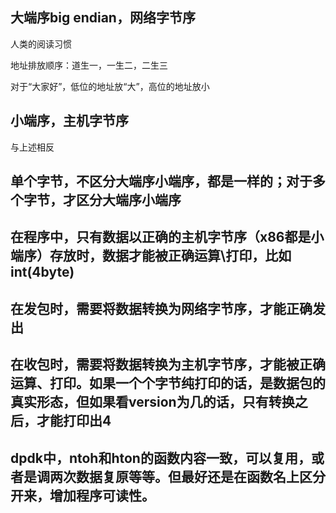 ## 大端序big endian，网络字节序

人类的阅读习惯

地址排放顺序：道生一，一生二，二生三

对于“大家好”，低位的地址放“大”，高位的地址放小

## 小端序，主机字节序

与上述相反

## 单个字节，不区分大端序小端序，都是一样的；对于多个字节，才区分大端序小端序

## 在程序中，只有数据以正确的主机字节序（x86都是小端序）存放时，数据才能被正确运算\打印，比如int(4byte)

## 在发包时，需要将数据转换为网络字节序，才能正确发出

## 在收包时，需要将数据转换为主机字节序，才能被正确运算、打印。如果一个个字节纯打印的话，是数据包的真实形态，但如果看version为几的话，只有转换之后，才能打印出4

## dpdk中，ntoh和hton的函数内容一致，可以复用，或者是调两次数据复原等等。但最好还是在函数名上区分开来，增加程序可读性。